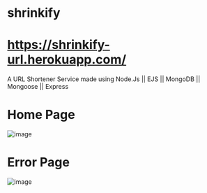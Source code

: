# shrinkify
# https://shrinkify-url.herokuapp.com/
A URL Shortener Service made using Node.Js || EJS || MongoDB || Mongoose || Express

# Home Page
![image](https://user-images.githubusercontent.com/32095032/153383625-6afe3933-edff-42bb-ba99-ed7ea154c51f.png)
# Error Page
![image](https://user-images.githubusercontent.com/32095032/153383665-6c243f3f-217f-4131-827a-a2037c852109.png)

